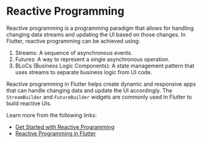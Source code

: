 # Reactive Programming

Reactive programming is a programming paradigm that allows for handling changing data streams and updating the UI based on those changes. In Flutter, reactive programming can be achieved using:

1. Streams: A sequence of asynchronous events.
2. Futures: A way to represent a single asynchronous operation.
3. BLoCs (Business Logic Components): A state management pattern that uses streams to separate business logic from UI code.

Reactive programming in Flutter helps create dynamic and responsive apps that can handle changing data and update the UI accordingly. The `StreamBuilder` and `FutureBuilder` widgets are commonly used in Flutter to build reactive UIs.

Learn more from the following links:

- [Get Started with Reactive Programming](https://www.didierboelens.com/2018/12/reactive-programming-streams-bloc-practical-use-cases/)
- [Reactive Programming in Flutter](https://www.youtube.com/watch?v=x4FKXw4Uvls)